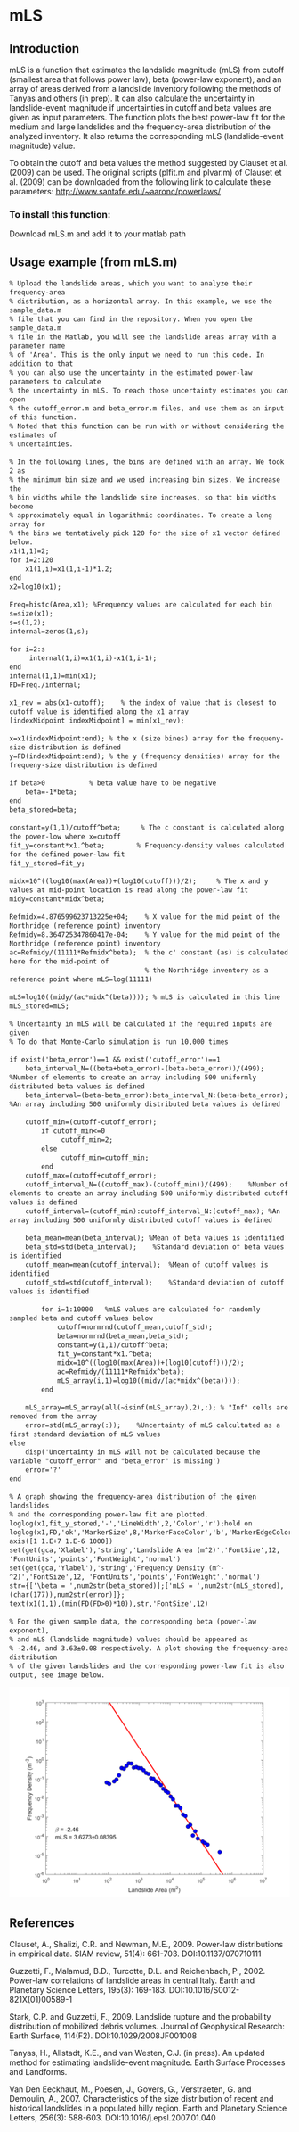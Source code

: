 # mLS

## Introduction

mLS is a function that estimates the landslide magnitude (mLS) from cutoff 
(smallest area that follows power law), beta (power-law exponent), and an 
array of areas derived from a landslide inventory following the methods of 
Tanyas and others (in prep). It can also calculate the uncertainty in 
landslide-event magnitude if uncertainties in cutoff and beta values are 
given as input parameters. The function plots the best power-law fit for 
the medium and large landslides and the frequency-area distribution of the 
analyzed inventory. It also returns the corresponding mLS (landslide-event magnitude)
value.

To obtain the cutoff and beta values the method suggested by Clauset et al.(2009) 
can be used. The original scripts (plfit.m and plvar.m) of Clauset et al. (2009)
can be downloaded from the following link to calculate these parameters: 
http://www.santafe.edu/~aaronc/powerlaws/ 

### To install this function:

Download mLS.m and add it to your matlab path

## Usage example (from mLS.m)

```
% Upload the landslide areas, which you want to analyze their frequency-area 
% distribution, as a horizontal array. In this example, we use the sample_data.m
% file that you can find in the repository. When you open the sample_data.m
% file in the Matlab, you will see the landslide areas array with a parameter name
% of 'Area'. This is the only input we need to run this code. In addition to that
% you can also use the uncertainty in the estimated power-law parameters to calculate
% the uncertainty in mLS. To reach those uncertainty estimates you can open 
% the cutoff_error.m and beta_error.m files, and use them as an input of this function.
% Noted that this function can be run with or without considering the estimates of 
% uncertainties. 

% In the following lines, the bins are defined with an array. We took 2 as 
% the minimum bin size and we used increasing bin sizes. We increase the 
% bin widths while the landslide size increases, so that bin widths become
% approximately equal in logarithmic coordinates. To create a long array for 
% the bins we tentatively pick 120 for the size of x1 vector defined below.
x1(1,1)=2;
for i=2:120
    x1(1,i)=x1(1,i-1)*1.2;
end
x2=log10(x1);

Freq=histc(Area,x1); %Frequency values are calculated for each bin 
s=size(x1);
s=s(1,2);
internal=zeros(1,s);

for i=2:s
     internal(1,i)=x1(1,i)-x1(1,i-1);
end
internal(1,1)=min(x1);
FD=Freq./internal;

x1_rev = abs(x1-cutoff);    % the index of value that is closest to cutoff value is identified along the x1 array 
[indexMidpoint indexMidpoint] = min(x1_rev);

x=x1(indexMidpoint:end); % the x (size bines) array for the frequeny-size distribution is defined 
y=FD(indexMidpoint:end); % the y (frequency densities) array for the frequeny-size distribution is defined 

if beta>0           % beta value have to be negative
    beta=-1*beta;
end
beta_stored=beta;

constant=y(1,1)/cutoff^beta;     % The c constant is calculated along the power-low where x=cutoff
fit_y=constant*x1.^beta;        % Frequency-density values calculated for the defined power-law fit
fit_y_stored=fit_y;             

midx=10^((log10(max(Area))+(log10(cutoff)))/2);     % The x and y values at mid-point location is read along the power-law fit
midy=constant*midx^beta;

Refmidx=4.876599623713225e+04;    % X value for the mid point of the Northridge (reference point) inventory
Refmidy=8.364725347860417e-04;    % Y value for the mid point of the Northridge (reference point) inventory
ac=Refmidy/(11111*Refmidx^beta);  % the c' constant (as) is calculated here for the mid-point of 
                                  % the Northridge inventory as a reference point where mLS=log(11111) 
                             
mLS=log10((midy/(ac*midx^(beta)))); % mLS is calculated in this line
mLS_stored=mLS;

% Uncertainty in mLS will be calculated if the required inputs are given
% To do that Monte-Carlo simulation is run 10,000 times 

if exist('beta_error')==1 && exist('cutoff_error')==1  
    beta_interval_N=((beta+beta_error)-(beta-beta_error))/(499); %Number of elements to create an array including 500 uniformly distributed beta values is defined 
    beta_interval=(beta-beta_error):beta_interval_N:(beta+beta_error);  %An array including 500 uniformly distributed beta values is defined     

    cutoff_min=(cutoff-cutoff_error); 
        if cutoff_min<=0
             cutoff_min=2;
        else
             cutoff_min=cutoff_min;
        end
    cutoff_max=(cutoff+cutoff_error);
    cutoff_interval_N=((cutoff_max)-(cutoff_min))/(499);    %Number of elements to create an array including 500 uniformly distributed cutoff values is defined 
    cutoff_interval=(cutoff_min):cutoff_interval_N:(cutoff_max); %An array including 500 uniformly distributed cutoff values is defined   

    beta_mean=mean(beta_interval); %Mean of beta values is identified
    beta_std=std(beta_interval);    %Standard deviation of beta vaues is identified
    cutoff_mean=mean(cutoff_interval);  %Mean of cutoff values is identified
    cutoff_std=std(cutoff_interval);    %Standard deviation of cutoff values is identified
    
        for i=1:10000   %mLS values are calculated for randomly sampled beta and cutoff values below
            cutoff=normrnd(cutoff_mean,cutoff_std);
            beta=normrnd(beta_mean,beta_std);
            constant=y(1,1)/cutoff^beta;
            fit_y=constant*x1.^beta; 
            midx=10^((log10(max(Area))+(log10(cutoff)))/2);
            ac=Refmidy/(11111*Refmidx^beta);
            mLS_array(i,1)=log10((midy/(ac*midx^(beta))));
        end

    mLS_array=mLS_array(all(~isinf(mLS_array),2),:); % "Inf" cells are removed from the array  
    error=std(mLS_array(:));    %Uncertainty of mLS calcultated as a first standard deviation of mLS values
else
    disp('Uncertainty in mLS will not be calculated because the variable "cutoff_error" and "beta_error" is missing')
    error='?'
end

% A graph showing the frequency-area distribution of the given landslides 
% and the corresponding power-law fit are plotted.
loglog(x1,fit_y_stored,'-','LineWidth',2,'Color','r');hold on
loglog(x1,FD,'ok','MarkerSize',8,'MarkerFaceColor','b','MarkerEdgeColor','k')
axis([1 1.E+7 1.E-6 1000])
set(get(gca,'Xlabel'),'string','Landslide Area (m^2)','FontSize',12, 'FontUnits','points','FontWeight','normal')
set(get(gca,'Ylabel'),'string','Frequency Density (m^-^2)','FontSize',12, 'FontUnits','points','FontWeight','normal')
str={['\beta = ',num2str(beta_stored)];['mLS = ',num2str(mLS_stored),(char(177)),num2str(error)]};
text(x1(1,1),(min(FD(FD>0)*10)),str,'FontSize',12) 

% For the given sample data, the corresponding beta (power-law exponent), 
% and mLS (landslide magnitude) values should be appeared as 
% -2.46, and 3.63±0.08 respectively. A plot showing the frequency-area distribution 
% of the given landslides and the corresponding power-law fit is also output, see image below.
```

![img1](sample_data_output.png)

## References

Clauset, A., Shalizi, C.R. and Newman, M.E., 2009. Power-law distributions in empirical data. SIAM review, 51(4): 661-703. DOI:10.1137/070710111

Guzzetti, F., Malamud, B.D., Turcotte, D.L. and Reichenbach, P., 2002. Power-law correlations of landslide areas in central Italy. Earth and Planetary Science Letters, 195(3): 169-183. DOI:10.1016/S0012-821X(01)00589-1

Stark, C.P. and Guzzetti, F., 2009. Landslide rupture and the probability distribution of mobilized debris volumes. Journal of Geophysical Research: Earth Surface, 114(F2). DOI:10.1029/2008JF001008

Tanyas, H., Allstadt, K.E., and van Westen, C.J. (in press). An updated method for estimating landslide-event magnitude. Earth Surface Processes and Landforms.

Van Den Eeckhaut, M., Poesen, J., Govers, G., Verstraeten, G. and Demoulin, A., 2007. Characteristics of the size distribution of recent and historical landslides in a populated hilly region. Earth and Planetary Science Letters, 256(3): 588-603. DOI:10.1016/j.epsl.2007.01.040
